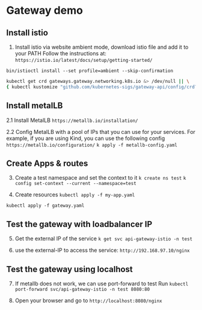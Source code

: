 # Gateway demo

## Install istio
1. Install istio via website ambient mode, download istio file and add it to your PATH
   Follow the instructions at:
`https://istio.io/latest/docs/setup/getting-started/`

`bin/istioctl install --set profile=ambient --skip-confirmation`

```bash
kubectl get crd gateways.gateway.networking.k8s.io &> /dev/null || \
{ kubectl kustomize "github.com/kubernetes-sigs/gateway-api/config/crd?ref=v1.3.0" | kubectl apply -f -; }
```

## Install metalLB

2.1 Install MetalLB `https://metallb.io/installation/`

2.2 Config MetalLB with a pool of IPs that you can use for your services. For example, if you are using Kind, you can use the following config `https://metallb.io/configuration/`
`k apply -f metallb-config.yaml`

## Create Apps & routes

3. Create a test namespace and set the context to it
`k create ns test`
`k config set-context --current --namespace=test`

4. Create resources
`kubectl apply -f my-app.yaml`

`kubectl apply -f gateway.yaml`

## Test the gateway with loadbalancer IP

5. Get the external IP of the service `k get svc api-gateway-istio -n test`

6. use the external-IP to access the service: `http://192.168.97.10/nginx`

## Test the gateway using localhost

7. If metallb does not work, we can use port-forward to test Run `kubectl port-forward svc/api-gateway-istio -n test 8080:80`

8. Open your browser and go to `http://localhost:8080/nginx`
